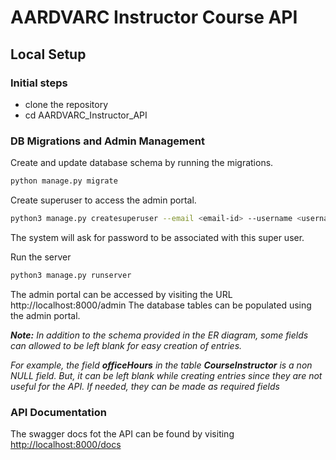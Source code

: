 # AARDVARC Instructor Course API

## Local Setup

### Initial steps

- clone the repository
- cd AARDVARC_Instructor_API

### DB Migrations and Admin Management

Create and update database schema by running the migrations.
```bash
python manage.py migrate
```

Create superuser to access the admin portal.
```bash
python3 manage.py createsuperuser --email <email-id> --username <username>
```
The system will ask for password to be associated with this super user.

Run the server
```bash
python3 manage.py runserver
```

The admin portal can be accessed by visiting the URL http://localhost:8000/admin
The database tables can be populated using the admin portal. 

***Note:*** *In addition to the schema provided in the ER diagram, some fields can allowed to be left blank for easy creation of entries.* 

*For example, the field **officeHours** in the table **CourseInstructor** is a non NULL field. But, it can be left blank while creating entries since they are not useful for the API. If needed, they can be made as required fields*

### API Documentation

The swagger docs fot the API can be found by visiting <a href="http://localhost:8000/docs" target="_blank">http://localhost:8000/docs</a>
